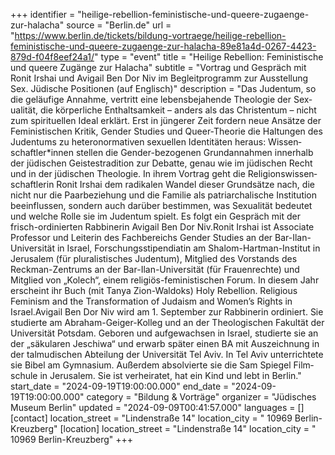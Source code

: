 +++
identifier = "heilige-rebellion-feministische-und-queere-zugaenge-zur-halacha"
source = "Berlin.de"
url = "https://www.berlin.de/tickets/bildung-vortraege/heilige-rebellion-feministische-und-queere-zugaenge-zur-halacha-89e81a4d-0267-4423-879d-f04f8eef24a1/"
type = "event"
title = "Heilige Rebellion: Feministische und queere Zugänge zur Halacha"
subtitle = "Vortrag und Gespräch mit Ronit Irshai und Avigail Ben Dor Niv im Begleitprogramm zur Ausstellung Sex. Jüdische Positionen (auf Englisch)"
description = "Das Judentum, so die geläufige Annahme, vertritt eine lebens­bejahende Theologie der Sex­ualität, die körper­liche Ent­haltsamkeit – anders als das Christen­tum – nicht zum spirituellen Ideal erklärt. Erst in jüngerer Zeit fordern neue Ansätze der Femi­nistischen Kritik, Gender Studies und Queer-Theorie die Haltungen des Judentums zu hetero­normativen sexuellen Identitäten heraus: Wissen­schaftler*innen stellen die Gender-bezogenen Grund­annahmen innerhalb der jüdischen Geistes­tradition zur Debatte, genau wie im jüdischen Recht und in der jüdischen Theologie. In ihrem Vortrag geht die Religions­wissen­schaftlerin Ronit Irshai dem radikalen Wandel dieser Grundsätze nach, die nicht nur die Paar­beziehung und die Familie als patriar­chalische Insti­tution beeinflussen, sondern auch darüber bestimmen, was Sexualität bedeutet und welche Rolle sie im Judentum spielt. Es folgt ein Gespräch mit der frisch-ordinierten Rabbinerin Avigail Ben Dor Niv.Ronit Irshai ist Associate Professor und Leiterin des Fach­bereichs Gender Studies an der Bar-Ilan-Universität in Israel, Forschungs­stipendiatin am Shalom-Hartman-Institut in Jerusalem (für plura­listisches Judentum), Mitglied des Vorstands des Reckman-Zentrums an der Bar-Ilan-Universität (für Frauen­rechte) und Mitglied von „Kolech“, einem religiös-femi­nistischen Forum. In diesem Jahr erscheint ihr Buch (mit Tanya Zion-Waldoks) Holy Rebellion. Religious Feminism and the Trans­formation of Judaism and Women’s Rights in Israel.Avigail Ben Dor Niv wird am 1. September zur Rabbinerin ordiniert. Sie studierte am Abraham-Geiger-Kolleg und an der Theo­logischen Fakultät der Universität Potsdam. Geboren und auf­gewachsen in Israel, studierte sie an der „säkularen Jeschiwa“ und erwarb später einen BA mit Aus­zeichnung in der talmudischen Abteilung der Universität Tel Aviv. In Tel Aviv unter­richtete sie Bibel am Gymnasium. Außerdem absolvierte sie die Sam Spiegel Film­schule in Jerusalem. Sie ist ver­heiratet, hat ein Kind und lebt in Berlin."
start_date = "2024-09-19T19:00:00.000"
end_date = "2024-09-19T19:00:00.000"
category = "Bildung & Vorträge"
organizer = "Jüdisches Museum Berlin"
updated = "2024-09-09T00:41:57.000"
languages = []
[contact]
location_street = "Lindenstraße 14"
location_city = " 10969 Berlin-Kreuzberg"
[location]
location_street = "Lindenstraße 14"
location_city = " 10969 Berlin-Kreuzberg"
+++
